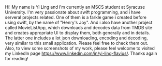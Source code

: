 Hi! My name is Yi Ling and i'm currently an MSCS student at Syracuse University. I'm very passionate about swift programming, and i have serveral projects related. One of them is a farkle game i created before using swift, by the name of "Henry's Joy". And i also have another project called MovieListApp, which downloads and decodes data from TMDB site and creates appropriate UI to display them, both generally and in details. The latter one includes a lot json downloading, encoding and decoding, very similar to this small application. Please feel free to check them out. Also, to view some screenshots of my work, please feel welcome to visited my LinkedIn page https://www.linkedin.com/in/yi-ling-flavius/. Thanks again for reading!
